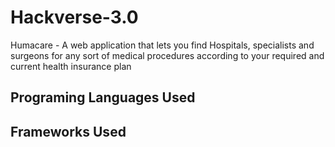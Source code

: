 # Hackverse-3.0
Humacare - A web application that lets you find Hospitals, specialists and surgeons for any sort of medical procedures according to your required and current health insurance plan 

## Programing Languages Used

## Frameworks Used


